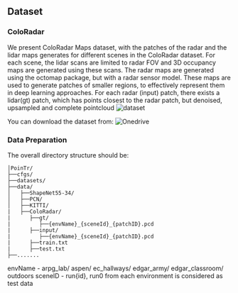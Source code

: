 ## Dataset 

### ColoRadar

We present ColoRadar Maps dataset, with the patches of the radar and the lidar maps generates for different scenes in the ColoRadar dataset. For each scene, the lidar scans are limited to radar FOV and 3D occupancy maps are generated using these scans. The radar maps are generated using the octomap package, but with a radar sensor model. These maps are used to generate patches of smaller regions, to effectively represent them in deep learning approaches. For each radar (input) patch, there exists a lidar(gt) patch, which has points  closest to the radar patch, but denoised, upsampled and complete pointcloud
![dataset](fig/dataset.png)

You can download the dataset from: ![Onedrive](https://o365coloradoedu-my.sharepoint.com/:u:/g/personal/ajmo2266_colorado_edu/EZAvY-Bh1-hEn7I9gtUjno4B-WnbQPEyG2RMkOcX59Sjmg?e=v3Nroh)



### Data Preparation
The overall directory structure should be:

```
│PoinTr/
├──cfgs/
├──datasets/
├──data/
│   ├──ShapeNet55-34/
│   ├──PCN/
│   ├──KITTI/
|   ├──ColoRadar/
|      ├──gt/
|         ├──{envName}_{sceneId}_{patchID}.pcd
|      ├──input/
|         ├──{envName}_{sceneId}_{patchID}.pcd
|      ├──train.txt
|      ├──test.txt
├──.......
```
envName - arpg_lab/ aspen/ ec_hallways/ edgar_army/ edgar_classroom/ outdoors
sceneID - run{id}, run0 from each environment is considered as test data




